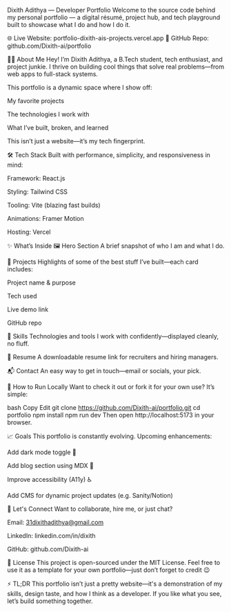  Dixith Adithya — Developer Portfolio
Welcome to the source code behind my personal portfolio — a digital résumé, project hub, and tech playground built to showcase what I do and how I do it.

🌐 Live Website: portfolio-dixith-ais-projects.vercel.app
📍 GitHub Repo: github.com/Dixith-ai/portfolio

🧑‍💻 About Me
Hey! I’m Dixith Adithya, a B.Tech student, tech enthusiast, and project junkie. I thrive on building cool things that solve real problems—from web apps to full-stack systems.

This portfolio is a dynamic space where I show off:

My favorite projects

The technologies I work with

What I’ve built, broken, and learned

This isn’t just a website—it’s my tech fingerprint.

🛠️ Tech Stack
Built with performance, simplicity, and responsiveness in mind:

Framework: React.js

Styling: Tailwind CSS

Tooling: Vite (blazing fast builds)

Animations: Framer Motion

Hosting: Vercel

✨ What’s Inside
🖼️ Hero Section
A brief snapshot of who I am and what I do.

💼 Projects
Highlights of some of the best stuff I’ve built—each card includes:

Project name & purpose

Tech used

Live demo link

GitHub repo

🧠 Skills
Technologies and tools I work with confidently—displayed cleanly, no fluff.

📜 Resume
A downloadable resume link for recruiters and hiring managers.

📬 Contact
An easy way to get in touch—email or socials, your pick.

🚀 How to Run Locally
Want to check it out or fork it for your own use? It’s simple:

bash
Copy
Edit
git clone https://github.com/Dixith-ai/portfolio.git
cd portfolio
npm install
npm run dev
Then open http://localhost:5173 in your browser.

📈 Goals
This portfolio is constantly evolving. Upcoming enhancements:

 Add dark mode toggle 🌙

 Add blog section using MDX 📝

 Improve accessibility (A11y) ♿

 Add CMS for dynamic project updates (e.g. Sanity/Notion)

🤝 Let's Connect
Want to collaborate, hire me, or just chat?

Email: 31dixithadithya@gmail.com

LinkedIn: linkedin.com/in/dixith

GitHub: github.com/Dixith-ai

📄 License
This project is open-sourced under the MIT License.
Feel free to use it as a template for your own portfolio—just don’t forget to credit 😉

⚡ TL;DR
This portfolio isn’t just a pretty website—it's a demonstration of my skills, design taste, and how I think as a developer.
If you like what you see, let’s build something together.
